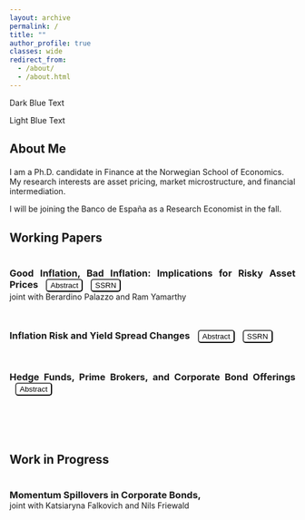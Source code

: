 ```yaml
---
layout: archive
permalink: /
title: ""
author_profile: true
classes: wide
redirect_from: 
  - /about/
  - /about.html
---
```

<p class="text-darkblue2">Dark Blue Text</p>
<p class="text-lightblue2">Light Blue Text</p>
<h2 id="about" style="margin-bottom: 20px; color: darkblue2;">About Me</h2>


I am a Ph.D. candidate in Finance at the Norwegian School of Economics. My research interests are asset pricing, market microstructure, and financial intermediation. 

I will be joining the Banco de España as a Research Economist in the fall.



<h2 id="research" style="margin-bottom: 40px; color: darkblue2;">Working Papers</h2>


<div style="text-align: justify; margin-bottom: 20px;">
    <div>
       <h3 style="display: inline; margin-bottom: 0; color: ligthblue2;">Good Inflation, Bad Inflation: Implications for Risky Asset Prices</h3>
        <button onclick="toggleAbstract2()" id="abstractButton2" class="custom-button small">Abstract</button>
        <button onclick="window.location.href='https://papers.ssrn.com/abstract=4299512';" class="custom-button small">SSRN</button><br>
        <span style="font-size: 1em;">joint with Berardino Palazzo and Ram Yamarthy</span> 
    </div>
</div>
<div id="abstract2" style="display: none;">
    <text>
    In times of market-perceived “good inflation,” when inflation news is positively correlated with real economic growth, shocks to expected inflation substantially reduce corporate credit spreads and raise equity valuations. Meanwhile in times of “bad inflation,” these effects are attenuated and the opposite can take place. These dynamics naturally arise from an equilibrium asset pricing model with a time-varying inflation-growth relationship and persistent macroeconomic expectations. Using inflation swap prices we study how expected inflation is priced in firm-level credit spreads and equity returns, and uncover evidence of a time-varying inflation beta.
    </text>
</div>

<div style="text-align: justify; margin-bottom: 20px; margin-top: 50px;">
    <div>
        <h3 style="display: inline; margin-bottom: 0; color: ligthblue2;">Inflation Risk and Yield Spread Changes</h3>
        <button onclick="toggleAbstract()" id="abstractButton" class="custom-button small">Abstract</button>
        <button onclick="window.location.href='https://papers.ssrn.com/abstract=4299512';" class="custom-button small">SSRN</button>
    </div>
</div>
<div id="abstract" style="display: none;">
    <text>
    Inflation risk explains a significant share of the systematic variation of yield spread changes beyond standard structural factors. Movements in expected inflation directly affect the real value of debt and, consequently, bond prices. I show that shocks to inflation expectation, volatility, and cyclicality are significant determinants of yield spread changes. A model with a stochastic price index and sticky cash flow explains these patterns and delivers additional implications with empirical support. Loading patterns become more pronounced with higher ex-ante default risk and cash-flow flex- ibility but weaken during periods of high expected inflation.
    </text>
</div>


<div style="text-align: justify; margin-bottom: 20px; margin-top: 50px;">
    <div>
        <h3 style="display: inline; margin-bottom: 0; color: ligthblue2;">Hedge Funds, Prime Brokers, and Corporate Bond Offerings</h3>
        <button onclick="toggleAbstract3()" id="abstractButton3" class="custom-button small">Abstract</button>
    </div>
</div>
<div id="abstract3" style="display: none;">
    <text>
    Hedge funds make abnormally large and profitable trades in stocks before corporate bond announcements when their prime broker serves as a bond underwriter, and these trades outperform other trades. The outperformance is not concentrated in announcement periods, nor in funds serviced by prime brokers whose equity analysts follow the firm, and nor in new positions. Bond-market activity by hedge funds represents one possible channel of information transfer. Bonds of firms held by connected hedge funds are associated with higher secondary market volume and number of transactions during their first six months of trading. Evidence suggesting that hedge funds support underwriters in liquidity provision activities during the first months of bonds’ life when lengthy searches for high-valuation investors in the secondary market might be very costly.
    </text>
</div>

<h2 id="research" style="margin-bottom: 40px;margin-top: 100px; color: darkblue2;">Work in Progress</h2>


<div style="text-align: justify; margin-bottom: 20px;">
    <div>
       <h3 style="display: inline; margin-bottom: 0; color: ligthblue2;">Momentum Spillovers in Corporate Bonds,</h3><br>
        <span style="font-size: 1em;">joint with Katsiaryna Falkovich and Nils Friewald</span> 
    </div>
</div>


<style>

.text-darkblue2 {
   color: $darkblue2;
}

.text-lightblue2 {
   color: $ligthblue2;
}

    .custom-button {
        margin-left: 10px;
        padding: 2px 6px; /* Adjusted padding */
        color: ligthblue2;
        background-color: white;
        border: 1px solid ligthblue2;
        border-radius: 5px;
        cursor: pointer;
        transition: background-color 0.3s, box-shadow 0.3s;
    }

    .custom-button:hover {
        background-color: rgba(0, 0, 255, 0.1);
        box-shadow: 0 0 5px rgba(0, 0, 255, 0.5);
    }

</style>

<script>
    function toggleAbstract() {
        var abstractDiv = document.getElementById("abstract");
        var button = document.getElementById("abstractButton");
        if (abstractDiv.style.display === "none") {
            abstractDiv.style.display = "block";
            button.innerText = "Hide Abstract";
        } else {
            abstractDiv.style.display = "none";
            button.innerText = "Abstract";
        }
    }
    
    function toggleAbstract2() {
        var abstractDiv = document.getElementById("abstract2");
        var button = document.getElementById("abstractButton2");
        if (abstractDiv.style.display === "none") {
            abstractDiv.style.display = "block";
            button.innerText = "Hide Abstract";
        } else {
            abstractDiv.style.display = "none";
            button.innerText = "Abstract";
        }
    }


    function toggleAbstract3() {
        var abstractDiv = document.getElementById("abstract3");
        var button = document.getElementById("abstractButton3");
        if (abstractDiv.style.display === "none") {
            abstractDiv.style.display = "block";
            button.innerText = "Hide Abstract";
        } else {
            abstractDiv.style.display = "none";
            button.innerText = "Abstract";
        }
    }
</script>


